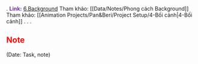 .
<span style="font-weight:bold; color:rgb(112, 48, 160)">Link:</span> [6.Background](file:///D:%5CPROJECTS%5CPan&Beri%5C2.Production%5CSeason%202%5CSS2Ep02-NgaVaoLongDat%5C6.Background)
Tham khảo: [[Data/Notes/Phong cách Background]]
Tham khảo: [[Animation Projects/Pan&Beri/Project Setup/4-Bối cảnh|4-Bối cảnh]]
.
.
.
## <span style="color:rgb(255, 0, 0)">Note</span> 
(Date: Task, note)